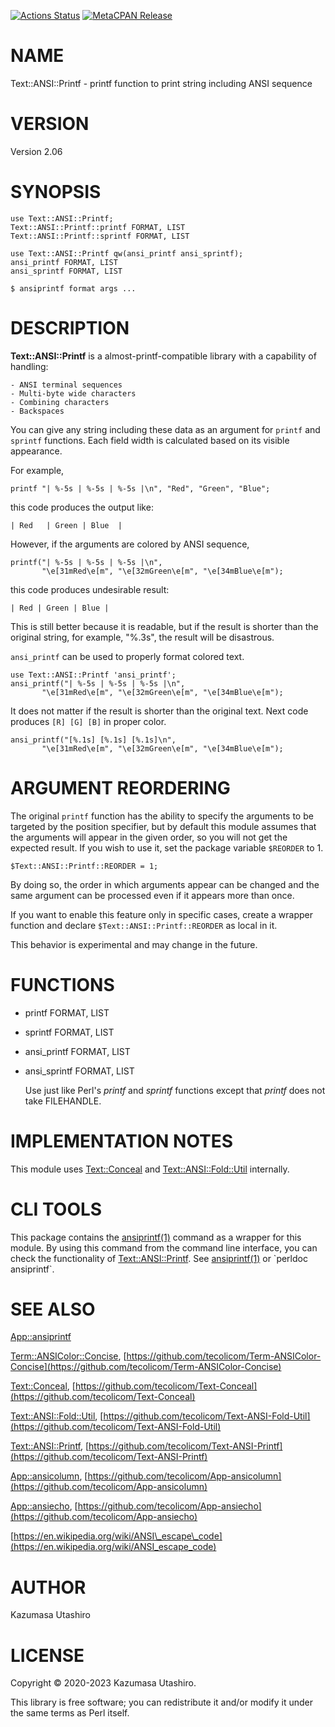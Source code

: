 [![Actions Status](https://github.com/tecolicom/Text-ANSI-Printf/workflows/test/badge.svg)](https://github.com/tecolicom/Text-ANSI-Printf/actions) [![MetaCPAN Release](https://badge.fury.io/pl/Text-ANSI-Printf.svg)](https://metacpan.org/release/Text-ANSI-Printf)
# NAME

Text::ANSI::Printf - printf function to print string including ANSI sequence

# VERSION

Version 2.06

# SYNOPSIS

    use Text::ANSI::Printf;
    Text::ANSI::Printf::printf FORMAT, LIST
    Text::ANSI::Printf::sprintf FORMAT, LIST

    use Text::ANSI::Printf qw(ansi_printf ansi_sprintf);
    ansi_printf FORMAT, LIST
    ansi_sprintf FORMAT, LIST

    $ ansiprintf format args ...

# DESCRIPTION

**Text::ANSI::Printf** is a almost-printf-compatible library with a
capability of handling:

    - ANSI terminal sequences
    - Multi-byte wide characters
    - Combining characters
    - Backspaces

You can give any string including these data as an argument for
`printf` and `sprintf` functions.  Each field width is calculated
based on its visible appearance.

For example,

    printf "| %-5s | %-5s | %-5s |\n", "Red", "Green", "Blue";

this code produces the output like:

    | Red   | Green | Blue  |

However, if the arguments are colored by ANSI sequence,

    printf("| %-5s | %-5s | %-5s |\n",
           "\e[31mRed\e[m", "\e[32mGreen\e[m", "\e[34mBlue\e[m");

this code produces undesirable result:

    | Red | Green | Blue |

This is still better because it is readable, but if the result is
shorter than the original string, for example, "%.3s", the result will
be disastrous.

`ansi_printf` can be used to properly format colored text.

    use Text::ANSI::Printf 'ansi_printf';
    ansi_printf("| %-5s | %-5s | %-5s |\n",
           "\e[31mRed\e[m", "\e[32mGreen\e[m", "\e[34mBlue\e[m");

It does not matter if the result is shorter than the original text.
Next code produces `[R] [G] [B]` in proper color.

    ansi_printf("[%.1s] [%.1s] [%.1s]\n",
           "\e[31mRed\e[m", "\e[32mGreen\e[m", "\e[34mBlue\e[m");

# ARGUMENT REORDERING

The original `printf` function has the ability to specify the
arguments to be targeted by the position specifier, but by default
this module assumes that the arguments will appear in the given order,
so you will not get the expected result. If you wish to use it, set
the package variable `$REORDER` to 1.

    $Text::ANSI::Printf::REORDER = 1;

By doing so, the order in which arguments appear can be changed and
the same argument can be processed even if it appears more than once.

If you want to enable this feature only in specific cases, create a
wrapper function and declare `$Text::ANSI::Printf::REORDER` as local
in it.

This behavior is experimental and may change in the future.

# FUNCTIONS

- printf FORMAT, LIST
- sprintf FORMAT, LIST
- ansi\_printf FORMAT, LIST
- ansi\_sprintf FORMAT, LIST

    Use just like Perl's _printf_ and _sprintf_ functions
    except that _printf_ does not take FILEHANDLE.

# IMPLEMENTATION NOTES

This module uses [Text::Conceal](https://metacpan.org/pod/Text%3A%3AConceal) and [Text::ANSI::Fold::Util](https://metacpan.org/pod/Text%3A%3AANSI%3A%3AFold%3A%3AUtil)
internally.

# CLI TOOLS

This package contains the [ansiprintf(1)](http://man.he.net/man1/ansiprintf) command as a wrapper for
this module. By using this command from the command line interface,
you can check the functionality of [Text::ANSI::Printf](https://metacpan.org/pod/Text%3A%3AANSI%3A%3APrintf).  See
[ansiprintf(1)](http://man.he.net/man1/ansiprintf) or \`perldoc ansiprintf\`.

# SEE ALSO

[App::ansiprintf](https://metacpan.org/pod/App%3A%3Aansiprintf)

[Term::ANSIColor::Concise](https://metacpan.org/pod/Term%3A%3AANSIColor%3A%3AConcise),
[https://github.com/tecolicom/Term-ANSIColor-Concise](https://github.com/tecolicom/Term-ANSIColor-Concise)

[Text::Conceal](https://metacpan.org/pod/Text%3A%3AConceal),
[https://github.com/tecolicom/Text-Conceal](https://github.com/tecolicom/Text-Conceal)

[Text::ANSI::Fold::Util](https://metacpan.org/pod/Text%3A%3AANSI%3A%3AFold%3A%3AUtil),
[https://github.com/tecolicom/Text-ANSI-Fold-Util](https://github.com/tecolicom/Text-ANSI-Fold-Util)

[Text::ANSI::Printf](https://metacpan.org/pod/Text%3A%3AANSI%3A%3APrintf),
[https://github.com/tecolicom/Text-ANSI-Printf](https://github.com/tecolicom/Text-ANSI-Printf)

[App::ansicolumn](https://metacpan.org/pod/App%3A%3Aansicolumn),
[https://github.com/tecolicom/App-ansicolumn](https://github.com/tecolicom/App-ansicolumn)

[App::ansiecho](https://metacpan.org/pod/App%3A%3Aansiecho),
[https://github.com/tecolicom/App-ansiecho](https://github.com/tecolicom/App-ansiecho)

[https://en.wikipedia.org/wiki/ANSI\_escape\_code](https://en.wikipedia.org/wiki/ANSI_escape_code)

# AUTHOR

Kazumasa Utashiro

# LICENSE

Copyright © 2020-2023 Kazumasa Utashiro.

This library is free software; you can redistribute it and/or modify
it under the same terms as Perl itself.
